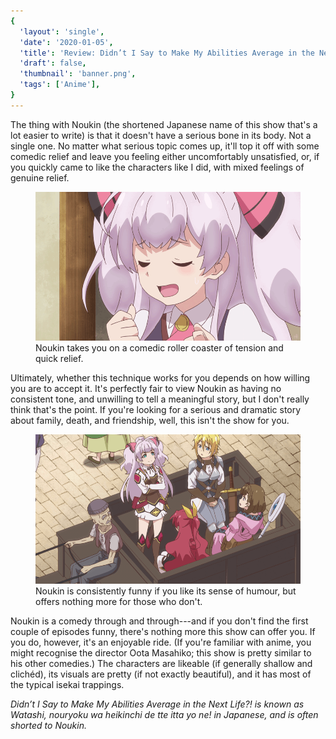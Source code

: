 ```yaml
---
{
  'layout': 'single',
  'date': '2020-01-05',
  'title': 'Review: Didn’t I Say to Make My Abilities Average in the Next Life?!',
  'draft': false,
  'thumbnail': 'banner.png',
  'tags': ['Anime'],
}
---
```


The thing with Noukin (the shortened Japanese name of this show that's a lot easier to write) is that it doesn't have a serious bone in its body. Not a single one. No matter what serious topic comes up, it'll top it off with some comedic relief and leave you feeling either uncomfortably unsatisfied, or, if you quickly came to like the characters like I did, with mixed feelings of genuine relief.

<figure>
  <img src="1.png" alt="A close-up of Mile, the show's purple-haired protagonist, looking relieved.">
  <figcaption>Noukin takes you on a comedic roller coaster of tension and quick relief.</figcaption>
</figure>

Ultimately, whether this technique works for you depends on how willing you are to accept it. It's perfectly fair to view Noukin as having no consistent tone, and unwilling to tell a meaningful story, but I don't really think that's the point. If you're looking for a serious and dramatic story about family, death, and friendship, well, this isn't the show for you.

<figure>
  <img src="2.png" alt="A top-down, almost isometric, shot of the four main characters )Mile, Reina, Mavis, Pauline, from left to right), on an open-back horse-drawn cart. An old man is driving the cart. The protagonist, Mile, is standing with her arms crossed, looking pleased with herself, while the other four look at her.">
  <figcaption>Noukin is consistently funny if you like its sense of humour, but offers nothing more for those who don't.</figcaption>
</figure>

Noukin is a comedy through and through---and if you don't find the first couple of episodes funny, there's nothing more this show can offer you. If you do, however, it's an enjoyable ride. (If you're familiar with anime, you might recognise the director Oota Masahiko; this show is pretty similar to his other comedies.) The characters are likeable (if generally shallow and clichéd), its visuals are pretty (if not exactly beautiful), and it has most of the typical isekai trappings.

_Didn’t I Say to Make My Abilities Average in the Next Life?! is known as Watashi, nouryoku wa heikinchi de tte itta yo ne! in Japanese, and is often shorted to Noukin._
